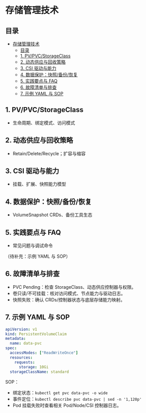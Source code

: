 # 存储管理技术

## 目录

- [存储管理技术](#存储管理技术)
  - [目录](#目录)
  - [1. PV/PVC/StorageClass](#1-pvpvcstorageclass)
  - [2. 动态供应与回收策略](#2-动态供应与回收策略)
  - [3. CSI 驱动与能力](#3-csi-驱动与能力)
  - [4. 数据保护：快照/备份/恢复](#4-数据保护快照备份恢复)
  - [5. 实践要点与 FAQ](#5-实践要点与-faq)
  - [6. 故障清单与排查](#6-故障清单与排查)
  - [7. 示例 YAML 与 SOP](#7-示例-yaml-与-sop)

## 1. PV/PVC/StorageClass

- 生命周期、绑定模式、访问模式

## 2. 动态供应与回收策略

- Retain/Delete/Recycle；扩容与缩容

## 3. CSI 驱动与能力

- 挂载、扩展、快照能力模型

## 4. 数据保护：快照/备份/恢复

- VolumeSnapshot CRDs、备份工具生态

## 5. 实践要点与 FAQ

- 常见问题与调试命令

（待补充：示例 YAML 与 SOP）

## 6. 故障清单与排查

- PVC Pending：检查 StorageClass、动态供应控制器与权限。
- 卷只读/不可挂载：核对访问模式、节点能力与驱动日志。
- 快照失败：确认 CRDs/控制器状态与底层存储能力映射。

## 7. 示例 YAML 与 SOP

```yaml
apiVersion: v1
kind: PersistentVolumeClaim
metadata:
  name: data-pvc
spec:
  accessModes: ["ReadWriteOnce"]
  resources:
    requests:
      storage: 10Gi
  storageClassName: standard
```

SOP：

- 绑定状态：`kubectl get pvc data-pvc -o wide`
- 事件定位：`kubectl describe pvc data-pvc | sed -n '1,120p'`
- Pod 挂载失败时查看相关 Pod/Node/CSI 控制器日志。
